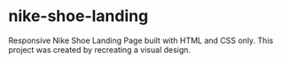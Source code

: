 # nike-shoe-landing
Responsive Nike Shoe Landing Page built with HTML and CSS only. This project was created by recreating a visual design.
